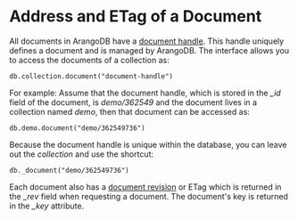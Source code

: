Address and ETag of a Document
==============================

All documents in ArangoDB have a [document handle](../Glossary/README.md#document-handle). This handle uniquely defines a
document and is managed by ArangoDB. The interface allows you to access the
documents of a collection as:

    db.collection.document("document-handle")

For example: Assume that the document handle, which is stored in the *_id* field
of the document, is *demo/362549* and the document lives in a collection
named *demo*, then that document can be accessed as:

    db.demo.document("demo/362549736")

Because the document handle is unique within the database, you
can leave out the *collection* and use the shortcut:

    db._document("demo/362549736")

Each document also has a [document revision](../Glossary/README.md#document-revision) or ETag which is returned in the
*_rev* field when requesting a document. The document's key is returned in the
*_key* attribute.
